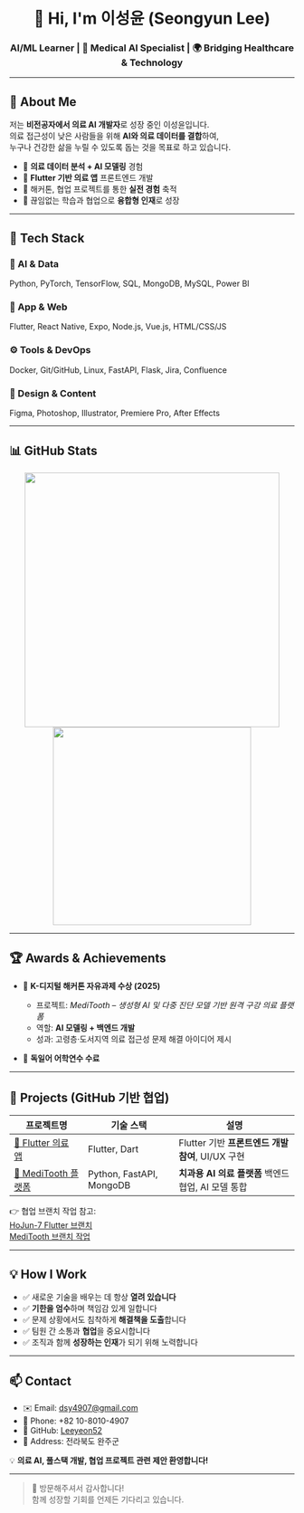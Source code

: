 <h1 align="center">👋 Hi, I'm 이성윤 (Seongyun Lee)</h1>
<h3 align="center">AI/ML Learner | 🦷 Medical AI Specialist | 🌍 Bridging Healthcare & Technology</h3>

---

## 📌 About Me

저는 **비전공자에서 의료 AI 개발자**로 성장 중인 이성윤입니다.  
의료 접근성이 낮은 사람들을 위해 **AI와 의료 데이터를 결합**하여,  
누구나 건강한 삶을 누릴 수 있도록 돕는 것을 목표로 하고 있습니다.  

- 🧠 **의료 데이터 분석 + AI 모델링** 경험  
- 📱 **Flutter 기반 의료 앱** 프론트엔드 개발  
- 🤝 해커톤, 협업 프로젝트를 통한 **실전 경험** 축적  
- 🌱 끊임없는 학습과 협업으로 **융합형 인재**로 성장

---

## 🧠 Tech Stack

### 🔬 AI & Data
Python, PyTorch, TensorFlow, SQL, MongoDB, MySQL, Power BI  

### 📱 App & Web
Flutter, React Native, Expo, Node.js, Vue.js, HTML/CSS/JS  

### ⚙️ Tools & DevOps
Docker, Git/GitHub, Linux, FastAPI, Flask, Jira, Confluence  

### 🎨 Design & Content
Figma, Photoshop, Illustrator, Premiere Pro, After Effects

---

## 📊 GitHub Stats

<div align="center">
<img src="https://github-readme-stats.vercel.app/api?username=Leeyeon52&show_icons=true&theme=radical" width="450" />
<img src="https://github-readme-stats.vercel.app/api/top-langs/?username=Leeyeon52&layout=compact&theme=radical" width="350" />
</div>

---

## 🏆 Awards & Achievements

- 🥇 **K-디지털 해커톤 자유과제 수상 (2025)**  
  - 프로젝트: *MediTooth – 생성형 AI 및 다중 진단 모델 기반 원격 구강 의료 플랫폼*  
  - 역할: **AI 모델링 + 백엔드 개발**  
  - 성과: 고령층·도서지역 의료 접근성 문제 해결 아이디어 제시

- 📘 **독일어 어학연수 수료**  

---

## 📁 Projects (GitHub 기반 협업)

| 프로젝트명 | 기술 스택 | 설명 |
|------------|------------|------|
| [📱 Flutter 의료 앱](https://github.com/Leeyeon52/25_07_21_Flutter1) | Flutter, Dart | Flutter 기반 **프론트엔드 개발 참여**, UI/UX 구현 |
| [🧠 MediTooth 플랫폼](https://github.com/ToothAI-Team) | Python, FastAPI, MongoDB | **치과용 AI 의료 플랫폼** 백엔드 협업, AI 모델 통합 |


👉 협업 브랜치 작업 참고:  
[HoJun-7 Flutter 브랜치](https://github.com/HoJun-7/25_07_21_Flutter/branches)  
[MediTooth 브랜치 작업](https://github.com/Lee-Jong-Hyuk-92/MediTooth/branches)

---

## 💡 How I Work

- ✅ 새로운 기술을 배우는 데 항상 **열려 있습니다**  
- ✅ **기한을 엄수**하며 책임감 있게 일합니다  
- ✅ 문제 상황에서도 침착하게 **해결책을 도출**합니다  
- ✅ 팀원 간 소통과 **협업**을 중요시합니다  
- ✅ 조직과 함께 **성장하는 인재**가 되기 위해 노력합니다

---

## 📫 Contact

- ✉️ Email: [dsy4907@gmail.com](mailto:dsy4907@gmail.com)  
- 📱 Phone: +82 10-8010-4907  
- 🐙 GitHub: [Leeyeon52](https://github.com/Leeyeon52)  
- 📍 Address: 전라북도 완주군  

💡 **의료 AI, 풀스택 개발, 협업 프로젝트 관련 제안 환영합니다!**

---

> 👏 방문해주셔서 감사합니다!  
> 함께 성장할 기회를 언제든 기다리고 있습니다.
